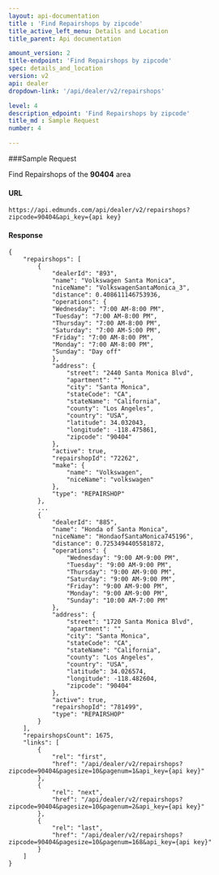 ```yaml
---
layout: api-documentation
title : 'Find Repairshops by zipcode'
title_active_left_menu: Details and Location
title_parent: Api documentation

amount_version: 2
title-endpoint: 'Find Repairshops by zipcode'
spec: details_and_location
version: v2
api: dealer
dropdown-link: '/api/dealer/v2/repairshops'

level: 4
description_edpoint: 'Find Repairshops by zipcode'
title_md : Sample Request
number: 4

---
```


###Sample Request

Find Repairshops of the **90404** area

#### URL

    https://api.edmunds.com/api/dealer/v2/repairshops?zipcode=90404&api_key={api key}

#### Response

    {
        "repairshops": [
            {
                "dealerId": "893",
                "name": "Volkswagen Santa Monica",
                "niceName": "VolkswagenSantaMonica_3",
                "distance": 0.408611146753936,
                "operations": {
                "Wednesday": "7:00 AM-8:00 PM",
                "Tuesday": "7:00 AM-8:00 PM",
                "Thursday": "7:00 AM-8:00 PM",
                "Saturday": "7:00 AM-5:00 PM",
                "Friday": "7:00 AM-8:00 PM",
                "Monday": "7:00 AM-8:00 PM",
                "Sunday": "Day off"
                },
                "address": {
                    "street": "2440 Santa Monica Blvd",
                    "apartment": "",
                    "city": "Santa Monica",
                    "stateCode": "CA",
                    "stateName": "California",
                    "county": "Los Angeles",
                    "country": "USA",
                    "latitude": 34.032043,
                    "longitude": -118.475861,
                    "zipcode": "90404"
                },
                "active": true,
                "repairshopId": "72262",
                "make": {
                    "name": "Volkswagen",
                    "niceName": "volkswagen"
                },
                "type": "REPAIRSHOP"
            },
            ...
            {
                "dealerId": "885",
                "name": "Honda of Santa Monica",
                "niceName": "HondaofSantaMonica745196",
                "distance": 0.7253494405581872,
                "operations": {
                    "Wednesday": "9:00 AM-9:00 PM",
                    "Tuesday": "9:00 AM-9:00 PM",
                    "Thursday": "9:00 AM-9:00 PM",
                    "Saturday": "9:00 AM-9:00 PM",
                    "Friday": "9:00 AM-9:00 PM",
                    "Monday": "9:00 AM-9:00 PM",
                    "Sunday": "10:00 AM-7:00 PM"
                },
                "address": {
                    "street": "1720 Santa Monica Blvd",
                    "apartment": "",
                    "city": "Santa Monica",
                    "stateCode": "CA",
                    "stateName": "California",
                    "county": "Los Angeles",
                    "country": "USA",
                    "latitude": 34.026574,
                    "longitude": -118.482604,
                    "zipcode": "90404"
                },
                "active": true,
                "repairshopId": "781499",
                "type": "REPAIRSHOP"
            }
        ],
        "repairshopsCount": 1675,
        "links": [
            {
                "rel": "first",
                "href": "/api/dealer/v2/repairshops?zipcode=90404&pagesize=10&pagenum=1&api_key={api key}"
            },
            {
                "rel": "next",
                "href": "/api/dealer/v2/repairshops?zipcode=90404&pagesize=10&pagenum=2&api_key={api key}"
            },
            {
                "rel": "last",
                "href": "/api/dealer/v2/repairshops?zipcode=90404&pagesize=10&pagenum=168&api_key={api key}"
            }
        ]
    }
        
